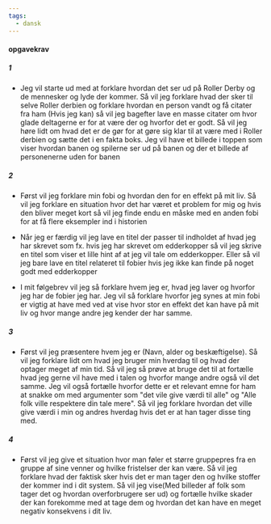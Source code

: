 ```yaml
---
tags:
  - dansk
---
```

#### opgavekrav
##### 1
- Jeg vil starte ud med at forklare hvordan det ser ud på Roller Derby og de mennesker og lyde der kommer. Så vil jeg forklare hvad der sker til selve Roller derbien og forklare hvordan en person vandt og få citater fra ham (Hvis jeg kan) så vil jeg bagefter lave en masse citater om hvor glade deltagerne er for at være der og hvorfor det er godt. Så vil jeg høre lidt om hvad det er de gør for at gøre sig klar til at være med i Roller derbien og sætte det i en fakta boks. Jeg vil have et billede i toppen som viser hvordan banen og spilerne ser ud på banen og der et billede af personenerne uden for banen

##### 2
- Først vil jeg forklare min fobi og hvordan den for en effekt på mit liv. Så vil jeg forklare en situation hvor det har været et problem for mig og hvis den bliver meget kort så vil jeg finde endu en måske med en anden fobi for at få flere eksempler ind i historien

- Når jeg er færdig vil jeg lave en titel der passer til indholdet af hvad jeg har skrevet som fx. hvis jeg har skrevet om edderkopper så vil jeg skrive en titel som viser et lille hint af at jeg vil tale om edderkopper. Eller så vil jeg bare lave en titel relateret  til fobier hvis jeg ikke kan finde på noget godt med edderkopper

- I mit følgebrev vil jeg så forklare hvem jeg er, hvad jeg laver og hvorfor jeg har de fobier jeg har. Jeg vil så forklare hvorfor jeg synes at min fobi er vigtig at have med ved at vise hvor stor en effekt det kan have på mit liv og hvor mange andre jeg kender der har samme.


##### 3
- Først vil jeg præsentere hvem jeg er (Navn, alder og beskæftigelse). Så vil jeg forklare lidt om hvad jeg bruger min hverdag til og hvad der optager meget af min tid. Så vil jeg så prøve at bruge det til at fortælle hvad jeg gerne vil have med i talen og hvorfor mange andre også vil det samme. Jeg vil også fortælle hvorfor dette er et relevant emne for ham at snakke om med argumenter som "det vile give værdi til alle" og "Alle folk ville respektere din tale mere". Så vil jeg forklare hvordan det ville give værdi i min og andres hverdag hvis det er at han tager disse ting med.
##### 4
- Først vil jeg give et situation hvor man føler et større gruppepres fra en gruppe af sine venner og hvilke fristelser der kan være. Så vil jeg forklare hvad der faktisk sker hvis det er man tager den og hvilke stoffer der kommer ind i dit system. Så vil jeg vise(Med billeder af folk som tager det og hvordan overforbrugere ser ud) og fortælle hvilke skader der kan forekomme med at tage dem og hvordan det kan have en meget negativ konsekvens i dit liv. 